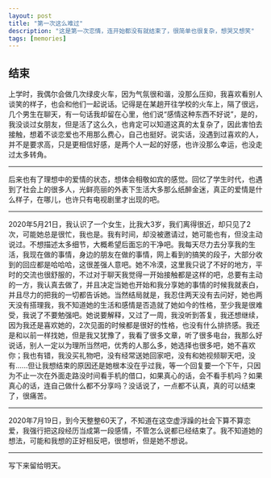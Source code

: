 ```yaml
---
layout: post
title: "第一次这么难过"
description: "这是第一次恋情，连开始都没有就结束了，很简单也很复杂，想哭又想笑"
tags: [memories]
---
```


## 结束

上学时，我偶尔会做几次绿皮火车，因为气氛很和谐，没那么压抑，我喜欢看别人谈笑的样子，也会和他们一起说话。记得是在某趟开往学校的火车上，隔了很远，几个男生在聊天，有一句话我却留在心里，他们说“感情这种东西不好说”，是的，我没谈过女朋友，但是活了这么久，也肯定可以知道这真的太复杂了，因此害怕去接触，想着不谈恋爱也不用那么费心，自己也挺好。说实话，没遇到过喜欢的人，并不是要求高，只是更相信好感，是两个人一起的好感，也许没那么幸运，也没走过太多转角。

------

后来也有了理想中的爱情的状态，想体会相敬如宾的感觉。回忆了学生时代，也遇到了社会上的很多人，光鲜亮丽的外表下生活大多那么纸醉金迷，真正的爱情是什么样子，在哪儿，也许只有电视剧里才出现的吧。

------

2020年5月21日，我认识了一个女生，比我大3岁，我们离得很近，却只见了2次，可能她总是很忙，我也是。我有时间，却没被邀请过，她可能也有，但没主动说过。不想描述太多细节，大概希望后面忘的干净吧。我每天尽力去分享我的生活，我现在做的事情，身边的朋友在做的事情，网上看到的搞笑的段子，大部分收到的回应都是哈哈哈，这很差强人意吧。她不冷漠，这里我只说了不好的地方，平时的交流也很舒服的，不过对于聊天我觉得一开始接触都是这样的吧，总要有主动的一方，我认真去做了，并且决定当她也开始和我分享她的事情的时候我就表白，并且尽力的把我的一切都告诉她。当然结局就是，我忍住两天没有去问好，她也两天没有搭理我，我不知道她的生活和感情是否造就了她如今的性格，至少我是很难受，我说了不要勉强吧。她说要解释，又过了一周，我没听到答复，我还想继续，因为我还是喜欢她的，2次见面的时候都是很好的性格，也没有什么排挤感。我还是和以前一样找她，但是我又犹豫了，我看了很多文章，听了很多电台，我那么好说话，别人一定以为理所当然吧，优秀的人那么多，她选择也很多吧，她不喜欢你；我也有错，我没买礼物吧，没有经常送她回家吧，没有和她视频聊天吧，没有......但让我想结束的原因还是她根本没在乎过我，等一个回复要一个下午，只因为不止一次在外面走路没时间看手机的借口，如果真心的话，会不看手机吗？如果真心的话，连自己做什么都不分享吗？没话说了，一点都不认真，真的可以结束了，很痛苦。

------

2020年7月19日，到今天整整60天了，不知道在这空虚浮躁的社会下算不算恋爱，我强行把这段经历当成第一段感情，不管怎么说都已经结束了。我不知道她的想法，可能和我想的正好相反吧，很想听，但是她不想说。

------

写下来留给明天。
